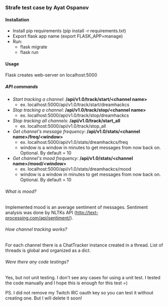 ### Strafe test case by Ayat Ospanov

#### Installation
* Install pip requirements (pip install -r requirements.txt)
* Export flask app name (export FLASK_APP=manage)
* Run:
    * flask migrate
    * flask run
    
#### Usage
Flask creates web-server on localhost:5000

##### API commands
* _Start tracking a channel_: **/api/v1.0/track/start/\<channel name\>**
    * ex. localhost:5000/api/v1.0/track/start/dreamhackcs
* _Stop tracking a channel_: **/api/v1.0/track/stop/\<channel name\>**
    * ex. localhost:5000/api/v1.0/track/stop/dreamhackcs
* _Stop tracking all channels_: **/api/v1.0/track/start_all**
    * ex. localhost:5000/api/v1.0/track/stop_all
* _Get channel's message frequency_: **/api/v1.0/stats/\<channel name\>/freq/\<window\>**
    * ex. localhost:5000/api/v1.0/stats/dreamhackcs/freq
    * window is a window in minutes to get messages from now back on. Optional. By default = 10
* _Get channel's mood frequency_: **/api/v1.0/stats/\<channel name\>/mood/\<window\>**
    * ex. localhost:5000/api/v1.0/stats/dreamhackcs/mood
    * window is a window in minutes to get messages from now back on. Optional. By default = 10

###### What is mood?
Implemented mood is an average sentiment of messages. Sentiment analysis was done by NLTKs API (http://text-processing.com/api/sentiment/).

###### How channel tracking works?
For each channel there is a ChatTracker instance created in a thread. List of threads is global and organized as a dict.

###### Were there any code testings?
Yes, but not unit testing. I don't see any cases for using a unit test. I tested the code manually and I hope this is enough for this test =)

PS. I did not remove my Twitch IRC oauth key so you can test it without creating one. But I will delete it soon! 